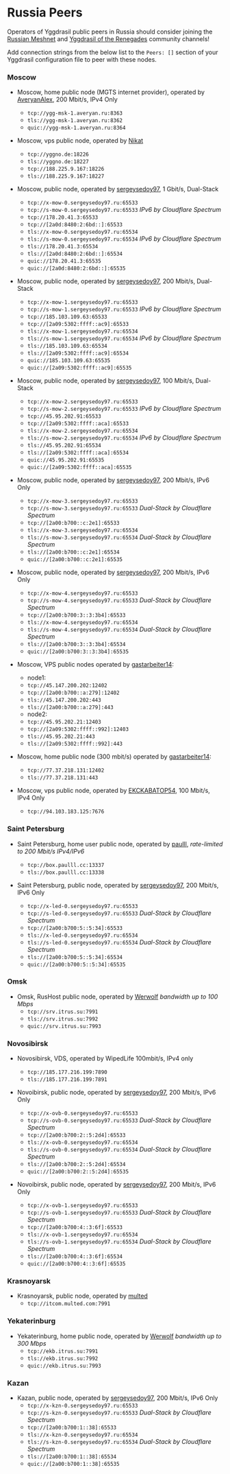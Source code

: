 # Russia Peers

Operators of Yggdrasil public peers in Russia should consider joining the [Russian Meshnet](https://github.com/russian-meshnet/meshnet-chat-agenda/blob/master/README.md#чаты-и-мосты-в-разных-сетях) and [Yggdrasil of the Renegades](https://github.com/DomesticMoth/shiny-octo-computing-machine) community channels!

Add connection strings from the below list to the `Peers: []` section of your Yggdrasil configuration file to peer with these nodes.

### Moscow

* Moscow, home public node (MGTS internet provider), operated by [AveryanAlex](https://t.me/averyanalex), 200 Mbit/s, IPv4 Only
  * `tcp://ygg-msk-1.averyan.ru:8363`
  * `tls://ygg-msk-1.averyan.ru:8362`
  * `quic://ygg-msk-1.averyan.ru:8364`

* Moscow, vps public node, operated by [Nikat](https://t.me/nikat_meh)
  * `tcp://yggno.de:18226`
  * `tls://yggno.de:18227`
  * `tcp://188.225.9.167:18226`
  * `tls://188.225.9.167:18227`

* Moscow, public node, operated by [sergeysedoy97](https://t.me/sergeysedoy97), 1 Gbit/s, Dual-Stack
  * `tcp://x-mow-0.sergeysedoy97.ru:65533`
  * `tcp://s-mow-0.sergeysedoy97.ru:65533` *IPv6 by Cloudflare Spectrum*
  * `tcp://178.20.41.3:65533`
  * `tcp://[2a0d:8480:2:6bd::]:65533`
  * `tls://x-mow-0.sergeysedoy97.ru:65534`
  * `tls://s-mow-0.sergeysedoy97.ru:65534` *IPv6 by Cloudflare Spectrum*
  * `tls://178.20.41.3:65534`
  * `tls://[2a0d:8480:2:6bd::]:65534`
  * `quic://178.20.41.3:65535`
  * `quic://[2a0d:8480:2:6bd::]:65535`

* Moscow, public node, operated by [sergeysedoy97](https://t.me/sergeysedoy97), 200 Mbit/s, Dual-Stack
  * `tcp://x-mow-1.sergeysedoy97.ru:65533`
  * `tcp://s-mow-1.sergeysedoy97.ru:65533` *IPv6 by Cloudflare Spectrum*
  * `tcp://185.103.109.63:65533`
  * `tcp://[2a09:5302:ffff::ac9]:65533`
  * `tls://x-mow-1.sergeysedoy97.ru:65534`
  * `tls://s-mow-1.sergeysedoy97.ru:65534` *IPv6 by Cloudflare Spectrum*
  * `tls://185.103.109.63:65534`
  * `tls://[2a09:5302:ffff::ac9]:65534`
  * `quic://185.103.109.63:65535`
  * `quic://[2a09:5302:ffff::ac9]:65535`

* Moscow, public node, operated by [sergeysedoy97](https://t.me/sergeysedoy97), 100 Mbit/s, Dual-Stack
  * `tcp://x-mow-2.sergeysedoy97.ru:65533`
  * `tcp://s-mow-2.sergeysedoy97.ru:65533` *IPv6 by Cloudflare Spectrum*
  * `tcp://45.95.202.91:65533`
  * `tcp://[2a09:5302:ffff::aca]:65533`
  * `tls://x-mow-2.sergeysedoy97.ru:65534`
  * `tls://s-mow-2.sergeysedoy97.ru:65534` *IPv6 by Cloudflare Spectrum*
  * `tls://45.95.202.91:65534`
  * `tls://[2a09:5302:ffff::aca]:65534`
  * `quic://45.95.202.91:65535`
  * `quic://[2a09:5302:ffff::aca]:65535`

* Moscow, public node, operated by [sergeysedoy97](https://t.me/sergeysedoy97), 200 Mbit/s, IPv6 Only
  * `tcp://x-mow-3.sergeysedoy97.ru:65533`
  * `tcp://s-mow-3.sergeysedoy97.ru:65533` *Dual-Stack by Cloudflare Spectrum*
  * `tcp://[2a00:b700::c:2e1]:65533`
  * `tls://x-mow-3.sergeysedoy97.ru:65534`
  * `tls://s-mow-3.sergeysedoy97.ru:65534` *Dual-Stack by Cloudflare Spectrum*
  * `tls://[2a00:b700::c:2e1]:65534`
  * `quic://[2a00:b700::c:2e1]:65535`

* Moscow, public node, operated by [sergeysedoy97](https://t.me/sergeysedoy97), 200 Mbit/s, IPv6 Only
  * `tcp://x-mow-4.sergeysedoy97.ru:65533`
  * `tcp://s-mow-4.sergeysedoy97.ru:65533` *Dual-Stack by Cloudflare Spectrum*
  * `tcp://[2a00:b700:3::3:3b4]:65533`
  * `tls://x-mow-4.sergeysedoy97.ru:65534`
  * `tls://s-mow-4.sergeysedoy97.ru:65534` *Dual-Stack by Cloudflare Spectrum*
  * `tls://[2a00:b700:3::3:3b4]:65534`
  * `quic://[2a00:b700:3::3:3b4]:65535`
  
* Моscow, VPS public nodes operated by [gastarbeiter14](https://t.me/gastarbeiter14):
  * node1:
  * `tcp://45.147.200.202:12402`
  * `tcp://[2a00:b700::a:279]:12402`
  * `tls://45.147.200.202:443`
  * `tls://[2a00:b700::a:279]:443`
  * node2:
  * `tcp://45.95.202.21:12403`
  * `tcp://[2a09:5302:ffff::992]:12403`
  * `tls://45.95.202.21:443`
  * `tls://[2a09:5302:ffff::992]:443`

* Moscow, home public node (300 mbit/s) operated by [gastarbeiter14](https://t.me/gastarbeiter14):
  * `tcp://77.37.218.131:12402`
  * `tls://77.37.218.131:443`

* Moscow, vps public node, operated by [EKCKABATOP54](androposhtar1029@gmail.com), 100 Mbit/s, IPv4 Only
  * `tcp://94.103.183.125:7676`

### Saint Petersburg

* Saint Petersburg, home user public node, operated by [paulll](https://paulll.cc), *rate-limited to 200 Mbit/s IPv4/IPv6*
  * `tcp://box.paulll.cc:13337`
  * `tls://box.paulll.cc:13338`

* Saint Petersburg, public node, operated by [sergeysedoy97](https://t.me/sergeysedoy97), 200 Mbit/s, IPv6 Only
  * `tcp://x-led-0.sergeysedoy97.ru:65533`
  * `tcp://s-led-0.sergeysedoy97.ru:65533` *Dual-Stack by Cloudflare Spectrum*
  * `tcp://[2a00:b700:5::5:34]:65533`
  * `tls://x-led-0.sergeysedoy97.ru:65534`
  * `tls://s-led-0.sergeysedoy97.ru:65534` *Dual-Stack by Cloudflare Spectrum*
  * `tls://[2a00:b700:5::5:34]:65534`
  * `quic://[2a00:b700:5::5:34]:65535`

### Omsk

* Omsk, RusHost public node, operated by [Werwolf](https://t.me/Werwolf2517) *bandwidth up to 100 Mbps*
  * `tcp://srv.itrus.su:7991`
  * `tls://srv.itrus.su:7992`
  * `quic://srv.itrus.su:7993`

### Novosibirsk

* Novosibirsk, VDS, operated by WipedLife 100mbit/s, IPv4 only
  * `tcp://185.177.216.199:7890`
  * `tls://185.177.216.199:7891`

* Novoibirsk, public node, operated by [sergeysedoy97](https://t.me/sergeysedoy97), 200 Mbit/s, IPv6 Only
  * `tcp://x-ovb-0.sergeysedoy97.ru:65533`
  * `tcp://s-ovb-0.sergeysedoy97.ru:65533` *Dual-Stack by Cloudflare Spectrum*
  * `tcp://[2a00:b700:2::5:2d4]:65533`
  * `tls://x-ovb-0.sergeysedoy97.ru:65534`
  * `tls://s-ovb-0.sergeysedoy97.ru:65534` *Dual-Stack by Cloudflare Spectrum*
  * `tls://[2a00:b700:2::5:2d4]:65534`
  * `quic://[2a00:b700:2::5:2d4]:65535`

* Novoibirsk, public node, operated by [sergeysedoy97](https://t.me/sergeysedoy97), 200 Mbit/s, IPv6 Only
  * `tcp://x-ovb-1.sergeysedoy97.ru:65533`
  * `tcp://s-ovb-1.sergeysedoy97.ru:65533` *Dual-Stack by Cloudflare Spectrum*
  * `tcp://[2a00:b700:4::3:6f]:65533`
  * `tls://x-ovb-1.sergeysedoy97.ru:65534`
  * `tls://s-ovb-1.sergeysedoy97.ru:65534` *Dual-Stack by Cloudflare Spectrum*
  * `tls://[2a00:b700:4::3:6f]:65534`
  * `quic://[2a00:b700:4::3:6f]:65535`

### Krasnoyarsk

* Krasnoyarsk, public node, operated by [multed](https://multed.com/about)
  * `tcp://itcom.multed.com:7991`

### Yekaterinburg

* Yekaterinburg, home public node, operated by [Werwolf](https://t.me/Werwolf2517) *bandwidth up to 300 Mbps*
  * `tcp://ekb.itrus.su:7991`
  * `tls://ekb.itrus.su:7992`
  * `quic://ekb.itrus.su:7993`

### Kazan

* Kazan, public node, operated by [sergeysedoy97](https://t.me/sergeysedoy97), 200 Mbit/s, IPv6 Only
  * `tcp://x-kzn-0.sergeysedoy97.ru:65533`
  * `tcp://s-kzn-0.sergeysedoy97.ru:65533` *Dual-Stack by Cloudflare Spectrum*
  * `tcp://[2a00:b700:1::38]:65533`
  * `tls://x-kzn-0.sergeysedoy97.ru:65534`
  * `tls://s-kzn-0.sergeysedoy97.ru:65534` *Dual-Stack by Cloudflare Spectrum*
  * `tls://[2a00:b700:1::38]:65534`
  * `quic://[2a00:b700:1::38]:65535`
